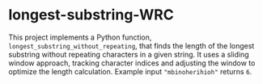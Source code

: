 # longest-substring-WRC
This project implements a Python function, `longest_substring_without_repeating`, that finds the length of the longest substring without repeating characters in a given string. It uses a sliding window approach, tracking character indices and adjusting the window to optimize the length calculation. Example input `"mbinoherihioh"` returns `6`.
